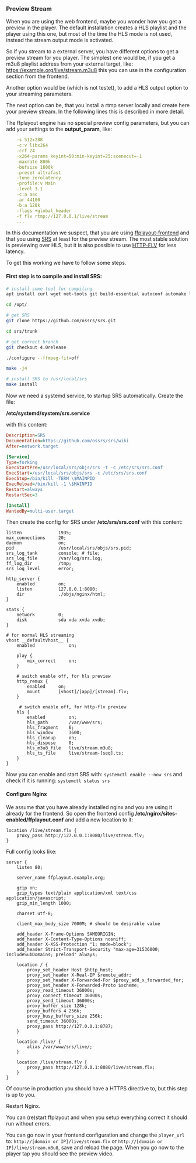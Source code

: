 ### Preview Stream

When you are using the web frontend, maybe you wonder how you get a preview in the player. The default installation creates a HLS playlist and the player using this one, but most of the time the HLS mode is not used, instead the stream output mode is activated.

So if you stream to a external server, you have different options to get a preview stream for you player. The simplest one would be, if you get a m3u8 playlist address from your external target, like: https://example.org/live/stream.m3u8 this you can use in the configuration section from the frontend.

Another option would be (which is not testet), to add a HLS output option to your streaming parameters.

The next option can be, that you install a rtmp server locally and create here your preview stream. In the following lines this is described in more detail.

The ffplayout engine has no special preview config parameters, but you can add your settings to the **output_param**, like:

```YAML
    -s 512x288
    -c:v libx264
    -crf 24
    -x264-params keyint=50:min-keyint=25:scenecut=-1
    -maxrate 800k
    -bufsize 1600k
    -preset ultrafast
    -tune zerolatency
    -profile:v Main
    -level 3.1
    -c:a aac
    -ar 44100
    -b:a 128k
    -flags +global_header
    -f flv rtmp://127.0.0.1/live/stream
    ...
```

In this documentation we suspect, that you are using [ffplayout-frontend](https://github.com/ffplayout/ffplayout-frontend) and that you using [SRS](https://github.com/ossrs/srs) at least for the preview stream. The most stable solution is previewing over HLS, but it is also possible to use [HTTP-FLV](https://github.com/ossrs/srs/wiki/v4_EN_DeliveryHttpStream) for less latency.

To get this working we have to follow some steps.

#### First step is to compile and install SRS:

```BASH
# install some tool for compiling
apt install curl wget net-tools git build-essential autoconf automake libtool pkg-config gperf libssl-dev

cd /opt/

# get SRS
git clone https://github.com/ossrs/srs.git

cd srs/trunk

# get correct branch
git checkout 4.0release

./configure --ffmpeg-fit=off

make -j4

# install SRS to /usr/local/srs
make install

```

Now we need a systemd service, to startup SRS automatically. Create the file:

**/etc/systemd/system/srs.service**

with this content:

```INI
Description=SRS
Documentation=https://github.com/ossrs/srs/wiki
After=network.target

[Service]
Type=forking
ExecStartPre=/usr/local/srs/objs/srs -t -c /etc/srs/srs.conf
ExecStart=/usr/local/srs/objs/srs -c /etc/srs/srs.conf
ExecStop=/bin/kill -TERM \$MAINPID
ExecReload=/bin/kill -1 \$MAINPID
Restart=always
RestartSec=3

[Install]
WantedBy=multi-user.target
```

Then create the config for SRS under **/etc/srs/srs.conf** with this content:

```NGINX
listen              1935;
max_connections     20;
daemon              on;
pid                 /usr/local/srs/objs/srs.pid;
srs_log_tank        console; # file;
srs_log_file        /var/log/srs.log;
ff_log_dir          /tmp;
srs_log_level       error;

http_server {
    enabled         on;
    listen          127.0.0.1:8080;
    dir             ./objs/nginx/html;
}

stats {
    network         0;
    disk            sda vda xvda xvdb;
}

# for normal HLS streaming
vhost __defaultVhost__ {
    enabled             on;

    play {
        mix_correct     on;
    }

    # switch enable off, for hls preview
    http_remux {
        enabled     on;
        mount       [vhost]/[app]/[stream].flv;
    }

     # switch enable off, for http-flv preview
    hls {
        enabled         on;
        hls_path        /var/www/srs;
        hls_fragment    6;
        hls_window      3600;
        hls_cleanup     on;
        hls_dispose     0;
        hls_m3u8_file   live/stream.m3u8;
        hls_ts_file     live/stream-[seq].ts;
    }
}

```

Now you can enable and start SRS with: `systemctl enable --now srs` and check if it is running: `systemctl status srs`

#### Configure Nginx

We assume that you have already installed nginx and you are using it already for the frontend. So open the frontend config **/etc/nginx/sites-enabled/ffplayout.conf** and add a new location to it:

```NGINX
location /live/stream.flv {
    proxy_pass http://127.0.0.1:8080/live/stream.flv;
}
```

Full config looks like:

```NGINX
server {
    listen 80;

    server_name ffplayout.example.org;

    gzip on;
    gzip_types text/plain application/xml text/css application/javascript;
    gzip_min_length 1000;

    charset utf-8;

    client_max_body_size 7000M; # should be desirable value

    add_header X-Frame-Options SAMEORIGIN;
    add_header X-Content-Type-Options nosniff;
    add_header X-XSS-Protection "1; mode=block";
    add_header Strict-Transport-Security "max-age=31536000; includeSubDomains; preload" always;

    location / {
        proxy_set_header Host $http_host;
        proxy_set_header X-Real-IP $remote_addr;
        proxy_set_header X-Forwarded-For $proxy_add_x_forwarded_for;
        proxy_set_header X-Forwarded-Proto $scheme;
        proxy_read_timeout 36000s;
        proxy_connect_timeout 36000s;
        proxy_send_timeout 36000s;
        proxy_buffer_size 128k;
        proxy_buffers 4 256k;
        proxy_busy_buffers_size 256k;
        send_timeout 36000s;
        proxy_pass http://127.0.0.1:8787;
    }

    location /live/ {
        alias /var/www/srs/live/;
    }

    location /live/stream.flv {
        proxy_pass http://127.0.0.1:8080/live/stream.flv;
    }
}
```

Of course in production you should have a HTTPS directive to, but this step is up to you.

Restart Nginx.

You can (re)start ffplayout and when you setup everything correct it should run without errors.

You can go now in your frontend configuration and change the `player_url` to: `http://[domain or IP]/live/stream.flv` or `http://[domain or IP]/live/stream.m3u8`, save and reload the page. When you go now to the player tap you should see the preview video.
